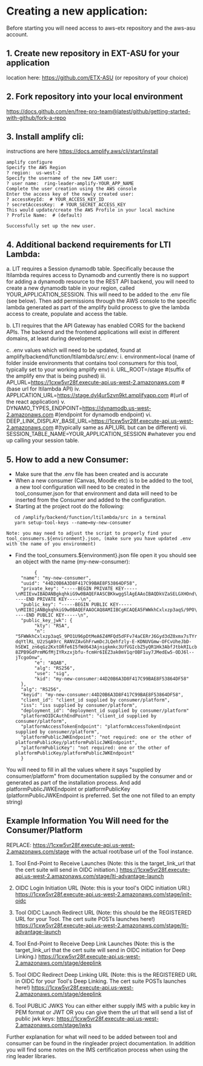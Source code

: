 # Creating a new application:

Before starting you will need access to aws-etx repository and the aws-asu account.

## 1. Create new repository in EXT-ASU for your application

 location here: https://github.com/ETX-ASU (or repository of your choice)
## 2. Fork repository into your local environment

  https://docs.github.com/en/free-pro-team@latest/github/getting-started-with-github/fork-a-repo
## 3. Install amplify cli:

 instructions are here https://docs.amplify.aws/cli/start/install
```
amplify configure
Specify the AWS Region
? region:  us-west-2
Specify the username of the new IAM user:
? user name:  ring-leader-amplify-YOUR_APP_NAME
Complete the user creation using the AWS console
Enter the access key of the newly created user:
? accessKeyId:  # YOUR_ACCESS_KEY_ID
? secretAccessKey:  # YOUR_SECRET_ACCESS_KEY
This would update/create the AWS Profile in your local machine
? Profile Name:  # (default)

Successfully set up the new user.

```
## 4. Additional backend requirements for LTI Lambda:

 a. LIT requires a Session dynamodb table. Specifically because the ltilambda requires access to Dynamodb and currently there is no support for adding a dynamodb resource to the REST API backend, you will need to create a new dynamodb table in your region, called YOUR_APPLICATION_SESSION. This will need to be added to the .env file (see below). Then add permissions through the AWS console to the specific lambda generated as part of the amplify build process to give the lambda access to create, populate and access the table.

 b. LTI requires that the API Gateway has enabled CORS for the backend APIs. The backend and the frontend applications will exist in different domains, at least during development.

 c. .env values which will need to be updated, found at amplify/backend/function/ltilambda/src/.env:
      i. environment=local (name of folder inside environments that contains tool consumers for this tool, typically set to your working amplify env)
      ii. URL_ROOT=/stage #(suffix of the amplify env that is being pushed)
      iii. API_URL=https://1cxw5vr28f.execute-api.us-west-2.amazonaws.com #(base url for ltilambda API)
      iv. APPLICATION_URL=https://stage.dyl4ur5zvn9kt.amplifyapp.com #(url of the react application)
      v. DYNAMO_TYPES_ENDPOINT=https://dynamodb.us-west-2.amazonaws.com #(endpoint for dynamodb endpoint)
      vi. DEEP_LINK_DISPLAY_BASE_URL=https://1cxw5vr28f.execute-api.us-west-2.amazonaws.com #(typically same as API_URL but can be different)
      vii. SESSION_TABLE_NAME=YOUR_APPLICATION_SESSION #whatever you end up calling your session table.

## 5. How to add a new Consumer:

 * Make sure that the .env file has been created and is accurate
 * When a new consumer (Canvas, Moodle etc) is to be added to the tool,  a new tool configuration will need to be created in the tool_consumer.json for that environment and data will need to be inserted from the Consumer and added to the configuration.
 * Starting at the project root do the following:
 ```
    cd /amplify/backend/function/ltilambda/src in a terminal
    yarn setup-tool-keys --name=my-new-consumer
 ```
    Note: you may need to adjust the script to properly find your tool_consumers.${environment}.json, (make sure you have updated .env with the name of you environment)
 * Find the tool_consumers.${environment}.json file open it you should see an object with the name (my-new-consumer):

    ```
           {
      "name": "my-new-consumer",
      "uuid": "44D20B6A3D8F417C99BAE8F53864DF58",
      "private_key": "-----BEGIN PRIVATE KEY-----\nMIIEvwIBADANBgkqhkiG9w0BAQEFAASCBKkwggSlAgEAAoIBAQDkVZaSELGXHOnd\nqpL/087VT3qkO0x4DpngwVB3l0UW/vhoIRGsnobJ3d1nTGbHuxNiv1IQtLsbg7FI\npNaUkuDZJdCY4IBUcT52pi2VEv9TbNKoD2tz9EA1VkC8aEWvCYNwktB6F/OXL4T4\noM1RUabD44UK9SF4lsP6FIRYj/OfqobPYrG05F97ojl9Z3rjcCOeKCSaRzdR9UYh\nxtnnJBHUeTcBt8m1uREgtxs0ncThWdKJtvJEA8jjGe2AtBrwDJ9BFarQl3Nqtf7x\nk8H0Z0+uYwZ8yMhhHHPGNt+759yYevogRndqTSZXWqs4EXW7Lskx50TDn44MnqX7\n6NNyCg6fAgMBAAECggEBAN+9Ji+2f+5M/LSioixghfnrSYeIO6Qg2pOrmYe2CJNC\nAHM4hDMbm4RPDNZdvRDVtWc7hdSs4/NQFfXS4Bjx27WsIjzLL7SOyuBEccHzvZEn\nvzvC8E3M9uXMwN5dZnrf3ZX/pp0cvypT+/4Mw2N9mOW2GfXkwYmCYkK4u/50AAtg\nmY8qk63lYywFzP76G4p/8d1EkV13SQiPF9m1dQGQ0eQI7+kUbises19qILw7IQuj\n9kYVBLSjgtrhRBar7DPABJ60sZxm3ZrdEz70d6IZIDTZA0RfAR9no4W8ihJwUvKA\nxhcGDljlh0+0ZpJ8VPySAHa+QCAf9nIr8VUWFKueyLECgYEA9wOJ+NNXmvqAwYJX\nokebS3oTS0YDlmSgZjs51+j1Gv9w3sJ67E5GfnEkBHcXq+0QKkDcVvDWMtidDIdk\nO9xaKHQs1wThNoeVLNmdHZn6ln2bIy7JLKzpx+qqzo9R4ZaGuEWgO1rzUaKXCgX/\ncS38V5bf0lLJraXERQWIPEFtNhsCgYEA7KQV4OUV53nElsbV24pRL/Lxbllzr9pU\n7cUnxAozACgvoItw2c1aW4Vys9oLED6tpSatW5NPjWu3VPJ0jxYzINmtPrkgEb9L\nqIfzfYoHC2YM7J6SKLfKaCF8Ewcm24L4xoXjtS35nyvpVxGLqVrF2XsUPW+RQpAY\nUl41wOOY4c0CgYEAz0D85vYMr1A38CU4+kQynKWUwrfAEtPjcWOIKQyhe0GQppdv\nJA6ZP0YW/lgeWHbT9V/ugFQapRbyzqxbAY7lZsPzS4YgoOwp0jPUjB3CD7rcDC0Z\nRo7eqIrRPfcqsKjn6H0i8Cpjtb9CE3rs1T3MWIGS0pn79eL8Rx1ZLZWH2LkCgYA3\nS7hZDu7pYgjP+rJqVI3YGHrWAE0KIIiL7u/13TRBqyJF7491NYkRrcM5x4+iQiMt\nXjZQGcITF8KFNQqLjPJxkKvs5jFaNEsnnG0HPsOapEQM3pjkrt27K2fkwl0QGjCr\nowmsgou75/TkhZMPBckJorr+CB33YdhtFtqUsho9WQKBgQCm3gudrfSi6MFuAyHQ\nyFoNINo4Zn/7j/Cf90DjJjswB/D1nFZFaXGZSMDsnJge4MYfqvqjvZeFFOTx4M7Z\nLQCOZCSylOGSj5x65v5qU7YawrFZtX9fnnb0d2DDioYwxCVEKcBDJDKPKkPaYW9H\nhkbr1aZ3BxDEV4BDHQfQC8AvHw==\n-----END PRIVATE KEY-----\n",
      "public_key": "-----BEGIN PUBLIC KEY-----\nMIIBIjANBgkqhkiG9w0BAQEFAAOCAQ8AMIIBCgKCAQEA5FWWkhCxlxzp3aqS/9PO\n1U96pDtMeA6Z4MFQd5dFFv74aCERrJ6Gyd3dZ0xmx7sTYr9SELS7G4OxSKTWlJLg\n2SXQmOCAVHE+dqYtlRL/U2zSqA9rc/RANVZAvGhFrwmDcJLQehfzly+E+KDNUVGm\nw+OFCvUheJbD+hSEWI/zn6qGz2KxtORfe6I5fWd643Ajnigkmkc3UfVGIcbZ5yQR\n1Hk3AbfJtbkRILcbNJ3E4VnSibbyRAPI4xntgLQa8AyfQRWq0JdzarX+8ZPB9GdP\nrmMGfMjIYRxzxjbfu+fcmHr6IEZ3ak0mV1qrOBF1uy7JMedEw5+ODJ6l++jTcgoO\nnwIDAQAB\n-----END PUBLIC KEY-----\n",
      "public_key_jwk": {
           "kty": "RSA",
           "n": "5FWWkhCxlxzp3aqS_9PO1U96pDtMeA6Z4MFQd5dFFv74aCERrJ6Gyd3dZ0xmx7sTYr9SELS7G4OxSKTWlJLg2SXQmOCAVHE-dqYtlRL_U2zSqA9rc_RANVZAvGhFrwmDcJLQehfzly-E-KDNUVGmw-OFCvUheJbD-hSEWI_zn6qGz2KxtORfe6I5fWd643Ajnigkmkc3UfVGIcbZ5yQR1Hk3AbfJtbkRILcbNJ3E4VnSibbyRAPI4xntgLQa8AyfQRWq0JdzarX-8ZPB9GdPrmMGfMjIYRxzxjbfu-fcmHr6IEZ3ak0mV1qrOBF1uy7JMedEw5-ODJ6l--jTcgoOnw",
           "e": "AQAB",
           "alg": "RS256",
           "use": "sig",
           "kid": "my-new-consumer:44D20B6A3D8F417C99BAE8F53864DF58"
      },
      "alg": "RS256",
      "keyid": "my-new-consumer:44D20B6A3D8F417C99BAE8F53864DF58",
      "client_id": "client_id supplied by consumer/platform",
      "iss": "iss supplied by consumer/platform",
      "deployment_id": "deployment_id supplied by consumer/platform"
      "platformOIDCAuthEndPoint": "client_id supplied by consumer/platform",
      "platformAccessTokenEndpoint": "platformAccessTokenEndpoint supplied by consumer/platform",
      "platformPublicJWKEndpoint": "not required: one or the other of platformPublicKey/platformPublicJWKEndpoint",
      "platformPublicKey": "not required: one or the other of platformPublicKey/platformPublicJWKEndpoint"
      }

You will need to fill in all the values where it says "supplied by consumer/platform" from documentation supplied by the consumer and or generated as part of the installation process. And add platformPublicJWKEndpoint or platformPublicKey (platformPublicJWKEndpoint is preferred. Set the one not filled to an empty string)
 ## Example Information You Will need for the Consumer/Platform

   REPLACE: https://1cxw5vr28f.execute-api.us-west-2.amazonaws.com/stage with the actual root/base url of the Tool instance.
1. Tool End-Point to Receive Launches
     (Note: this is the target_link_url that the cert suite will send in OIDC initiation.)
     https://1cxw5vr28f.execute-api.us-west-2.amazonaws.com/stage/lti-advantage-launch
2. OIDC Login Initiation URL
     (Note: this is your tool's OIDC initiation URI.)
     https://1cxw5vr28f.execute-api.us-west-2.amazonaws.com/stage/init-oidc
3. Tool OIDC Launch Redirect URL
     (Note: this should be the REGISTERED URL for your Tool. The cert suite POSTs launches here!)
     https://1cxw5vr28f.execute-api.us-west-2.amazonaws.com/stage/lti-advantage-launch
4. Tool End-Point to Receive Deep Link Launches
     (Note: this is the target_link_url that the cert suite will send in OIDC initiation for Deep Linking.)
     https://1cxw5vr28f.execute-api.us-west-2.amazonaws.com/stage/deeplink
5. Tool OIDC Redirect Deep Linking URL
     (Note: this is the REGISTERED URL in OIDC for your Tool's Deep Linking. The cert suite POSTs launches here!)
     https://1cxw5vr28f.execute-api.us-west-2.amazonaws.com/stage/deeplink

6. Tool PUBLIC JWKS
     You can either either supply IMS with a public key in PEM format or JWT OR you can give them the url that will send a list of public jwk keys:
     https://1cxw5vr28f.execute-api.us-west-2.amazonaws.com/stage/jwks


Further explanation for what will need to be added between tool and consumer can be found in the ringleader project documentation.
In addition you will find some notes on the IMS certification process when using the ring leader libraries.

